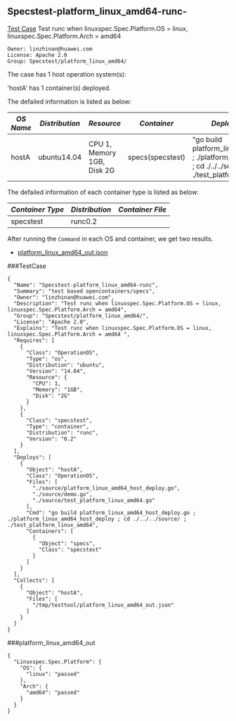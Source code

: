 ## Specstest-platform_linux_amd64-runc-
[Test Case](#testcase) Test runc when linuxspec.Spec.Platform.OS = linux, linuxspec.Spec.Platform.Arch = amd64

```
Owner: linzhinan@huawei.com
License: Apache 2.0
Group: Specstest/platform_linux_amd64/
```

The case has 1 host operation system(s):

'hostA' has 1 container(s) deployed.

The defailed information is listed as below:

| *OS Name* | *Distribution* | *Resource* | *Container*| *Deploy/Testing Command* |
| -------| ------ | --------- | -------- | --------|
|hostA|ubuntu14.04|CPU 1, Memory 1GB, Disk 2G|specs(specstest)|"go build platform_linux_amd64_host_deploy.go ; ./platform_linux_amd64_host_deploy ; cd ./../../source/ ;  ./test_platform_linux_amd64"|

The defailed information of each container type is listed as below:

| *Container Type* | *Distribution* | *Container File* |
| -------| ------ | ------- |
|specstest|runc0.2| |

After running the `Command` in each OS and container, we get two results.

* [platform_linux_amd64_out.json](#platform_linux_amd64_out) 


###TestCase
```
{
  "Name": "Specstest-platform_linux_amd64-runc",
  "Summary": "test based opencontainers/specs",
  "Owner": "linzhinan@huawei.com",
  "Description": "Test runc when linuxspec.Spec.Platform.OS = linux, linuxspec.Spec.Platform.Arch = amd64",
  "Group": "Specstest/platform_linux_amd64/",
  "License": "Apache 2.0",
  "Explains": "Test runc when linuxspec.Spec.Platform.OS = linux, linuxspec.Spec.Platform.Arch = amd64 ",
  "Requires": [
    {
      "Class": "OperationOS",
      "Type": "os",
      "Distribution": "ubuntu",
      "Version": "14.04",
      "Resource": {
        "CPU": 1,
        "Memory": "1GB",
        "Disk": "2G"
      }
    },
    {
      "Class": "specstest",
      "Type": "container",
      "Distribution": "runc",
      "Version": "0.2"
    }
  ],
  "Deploys": [
    {
      "Object": "hostA",
      "Class": "OperationOS",
      "Files": [
        "./source/platform_linux_amd64_host_deploy.go",
        "./source/demo.go",
        "./source/test_platform_linux_amd64.go"
      ],
      "Cmd": "go build platform_linux_amd64_host_deploy.go ; ./platform_linux_amd64_host_deploy ; cd ./../../source/ ;  ./test_platform_linux_amd64",
      "Containers": [
        {
          "Object": "specs",
          "Class": "specstest"
        }
      ]
    }
  ],
  "Collects": [
    {
      "Object": "hostA",
      "Files": [
        "/tmp/testtool/platform_linux_amd64_out.json"
      ]
    }
  ]
}

```


###platform_linux_amd64_out
```
{
  "Linuxspec.Spec.Platform": {
    "OS": {
      "linux": "passed"
    },
    "Arch": {
      "amd64": "passed"
    }
  }
}
```


